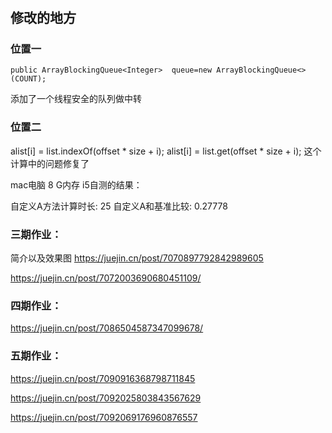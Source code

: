 # 
## 修改的地方
### 位置一
	public ArrayBlockingQueue<Integer>  queue=new ArrayBlockingQueue<>(COUNT);
  添加了一个线程安全的队列做中转
  
### 位置二
  alist[i] = list.indexOf(offset * size + i);
  alist[i] = list.get(offset * size + i);
  这个计算中的问题修复了
  
mac电脑
8 G内存 i5自测的结果：


自定义A方法计算时长: 25
自定义A和基准比较: 0.27778

### 三期作业：
简介以及效果图
https://juejin.cn/post/7070897792842989605

https://juejin.cn/post/7072003690680451109/

### 四期作业：

https://juejin.cn/post/7086504587347099678/

### 五期作业：
https://juejin.cn/post/7090916368798711845

https://juejin.cn/post/7092025803843567629

https://juejin.cn/post/7092069176960876557
